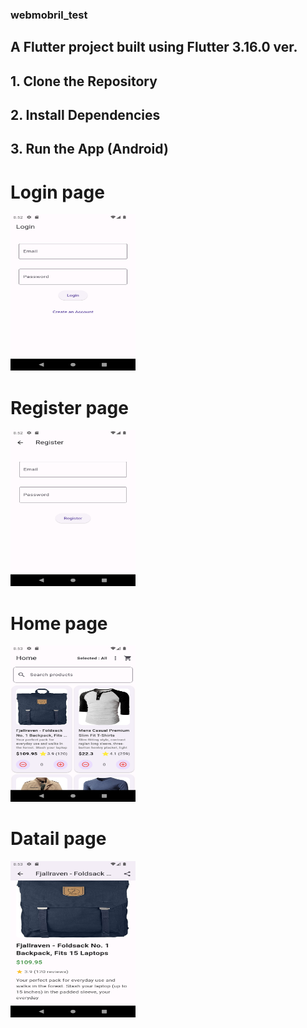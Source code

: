 ### webmobril_test

## A Flutter project built using Flutter 3.16.0 ver.

## 1. Clone the Repository
## 2. Install Dependencies
## 3. Run the App (Android)
# Login page
<img src="asserts/login.png" height="250" width="200"/>

# Register page
<img src="asserts/register.png" height="250" width="200"/>

# Home page
<img src="asserts/home.png" height="250" width="200"/>

# Datail page
<img src="asserts/datail_page.png" height="250" width="200"/>





